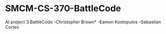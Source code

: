# SMCM-CS-370-BattleCode
AI project 3 BattleCode
-Christopher Brown*
-Eamon Kostopulos
-Sebastian Cortes
